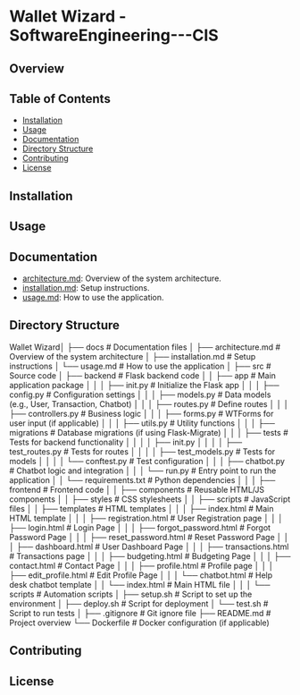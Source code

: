 # Wallet Wizard - SoftwareEngineering---CIS
## Overview

## Table of Contents
- [Installation](#installation)
- [Usage](#usage)
- [Documentation](#documentation)
- [Directory Structure](#directory-structure)
- [Contributing](#contributing)
- [License](#license)

## Installation

## Usage

## Documentation
- [architecture.md](docs/architecture.md): Overview of the system architecture.
- [installation.md](docs/installation.md): Setup instructions.
- [usage.md](docs/usage.md): How to use the application.

## Directory Structure
Wallet Wizard│ ├── docs # Documentation files │ ├── architecture.md # Overview of the system architecture │ ├── installation.md # Setup instructions │ └── usage.md # How to use the application │ ├── src # Source code │ ├── backend # Flask backend code │ │ ├── app # Main application package │ │ │ ├── init.py # Initialize the Flask app │ │ │ ├── config.py # Configuration settings │ │ │ ├── models.py # Data models (e.g., User, Transaction, Chatbot) │ │ │ ├── routes.py # Define routes │ │ │ ├── controllers.py # Business logic │ │ │ ├── forms.py # WTForms for user input (if applicable) │ │ │ ├── utils.py # Utility functions │ │ │ ├── migrations # Database migrations (if using Flask-Migrate) │ │ │ ├── tests # Tests for backend functionality │ │ │ │ ├── init.py │ │ │ │ ├── test_routes.py # Tests for routes │ │ │ │ ├── test_models.py # Tests for models │ │ │ │ └── conftest.py # Test configuration │ │ │ ├── chatbot.py # Chatbot logic and integration │ │ │ └── run.py # Entry point to run the application │ │ └── requirements.txt # Python dependencies │ │ │ ├── frontend # Frontend code │ │ ├── components # Reusable HTML/JS components │ │ ├── styles # CSS stylesheets │ │ ├── scripts # JavaScript files │ │ ├── templates # HTML templates │ │ │ ├── index.html # Main HTML template │ │ │ ├── registration.html # User Registration page │ │ │ ├── login.html # Login Page │ │ │ ├── forgot_password.html # Forgot Password Page │ │ │ ├── reset_password.html # Reset Password Page │ │ │ ├── dashboard.html # User Dashboard Page │ │ │ ├── transactions.html # Transactions page │ │ │ ├── budgeting.html # Budgeting Page │ │ │ ├── contact.html # Contact Page │ │ │ ├── profile.html # Profile page │ │ │ ├── edit_profile.html # Edit Profile Page │ │ │ └── chatbot.html # Help desk chatbot template │ │ └── index.html # Main HTML file │ │ │ └── scripts # Automation scripts │ ├── setup.sh # Script to set up the environment │ ├── deploy.sh # Script for deployment │ └── test.sh # Script to run tests │ ├── .gitignore # Git ignore file ├── README.md # Project overview └── Dockerfile # Docker configuration (if applicable)
## Contributing

## License
